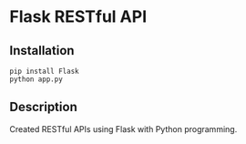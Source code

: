 # Flask RESTful API

## Installation

```
pip install Flask
python app.py
```

## Description
Created RESTful APIs using Flask with Python programming.

